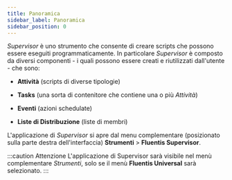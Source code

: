 ```yaml
---
title: Panoramica
sidebar_label: Panoramica
sidebar_position: 0
---
```


*Supervisor* è uno strumento che consente di creare scripts che possono essere eseguiti programmaticamente. In particolare *Supervisor* è composto da diversi componenti - i quali possono essere creati e riutilizzati dall'utente - che sono: 

- **Attività** (scripts di diverse tipologie) 

- **Tasks** (una sorta di contenitore che contiene una o più *Attività*)

- **Eventi** (azioni schedulate)

- **Liste di Distribuzione** (liste di membri)

L'applicazione di *Supervisor* si apre dal menu complementare (posizionato sulla parte destra dell'interfaccia) **Strumenti** > **Fluentis Supervisor**.

:::caution Attenzione
L'applicazione di Supervisor sarà visibile nel menù complementare *Strumenti*, solo se il menù **Fluentis Universal** sarà selezionato.
:::

